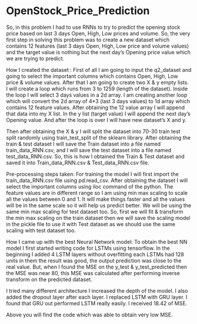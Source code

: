 # OpenStock_Price_Prediction

So, in this problem I had to use RNNs to try to predict the opening stock price based on last 3 days Open, High, Low prices and volume. So, the very first step in solving this problem was to create a new dataset which contains 12 features (last 3 days Open, High, Low price and volume values) and the target value is nothing but the next day’s Opening price value which we are trying to predict.

How I created the dataset : First of all I am going to input the q2_dataset and going to select the important columns which contains Open, High, Low price & volume values. After that I am going to create two X & y empty lists. I will create a loop which runs from 3 to 1259 (length of the dataset). Inside the loop I will select 3 days values in a 2d array. I am creating another loop which will convert the 2d array of 4*3 (last 3 days values) to 1d array which contains 12 feature values. After obtaining the 12 value array I will append that data into my X list. In the y list (target value) I will append the next day’s Opening value. And after the loop is over I will have new dataset’s X and y.

Then after obtaining the X & y I will split the dataset into 70-30 train test split randomly using train_test_split of the sklearn library. After obtaining the train & test dataset I will save the Train dataset into a file named train_data_RNN.csv, and I will save the test dataset into a file named test_data_RNN.csv. So, this is how I obtained the Train & Test dataset and saved it into Train_data_RNN.csv & Test_data_RNN.csv file.

Pre-processing steps taken: For training the model I will first import the train_data_RNN.csv file using pd.read_csv. After obtaining the dataset I will select the important columns using iloc command of the python. The feature values are in different range so I am using min max scaling to scale all the values between 0 and 1. It will make things faster and all the values will be in the same scale so it will help us predict better. We will be using the same min max scaling for test dataset too. So, first we will fit & transform the min max scaling on the train dataset then we will save the scaling model in the pickle file to use it with Test dataset as we should use the same scaling with test dataset too.

How I came up with the best Neural Network model: To obtain the best NN model I first started writing code for LSTMs using tensorflow. In the beginning I added 4 LSTM layers without overfitting each LSTMs had 128 units in them the result was good, the output prediction was close to the real value. But, when I found the MSE on the y_test & y_test_predicted then the MSE was near 80, this MSE was calculated after performing inverse transform on the predicted dataset.

I tried many different architecture I increased the depth of the model. I also added the dropout layer after each layer. I replaced LSTM with GRU layer. I found that GRU out performed LSTM really easily. I received 18.42 of MSE.

Above you will find the code which was able to obtain very low MSE.
